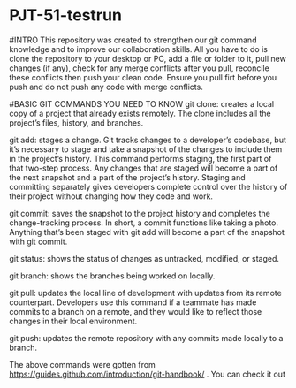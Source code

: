 # PJT-51-testrun

#INTRO
This repository was created to strengthen our git command knowledge and to improve our collaboration skills.
All you have to do is clone the repository to your desktop or PC, add a file or folder to it, pull new changes (if any), check for any merge conflicts after you pull, reconcile these conflicts then push your clean code. Ensure you pull firt before you push and do not push any code with merge conflicts.

#BASIC GIT COMMANDS YOU NEED TO KNOW
git clone: creates a local copy of a project that already exists remotely. The clone includes all the project’s files, history, and branches.

git add: stages a change. Git tracks changes to a developer’s codebase, but it’s necessary to stage and take a snapshot of the changes to include them in the project’s history. This command performs staging, the first part of that two-step process. Any changes that are staged will become a part of the next snapshot and a part of the project’s history. Staging and committing separately gives developers complete control over the history of their project without changing how they code and work.

git commit: saves the snapshot to the project history and completes the change-tracking process. In short, a commit functions like taking a photo. Anything that’s been staged with git add will become a part of the snapshot with git commit.

git status: shows the status of changes as untracked, modified, or staged.

git branch: shows the branches being worked on locally.

git pull: updates the local line of development with updates from its remote counterpart. Developers use this command if a teammate has made commits to a branch on a remote, and they would like to reflect those changes in their local environment.

git push: updates the remote repository with any commits made locally to a branch.

The above commands were gotten from https://guides.github.com/introduction/git-handbook/ . You can check it out
